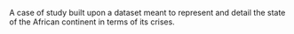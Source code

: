 A case of study built upon a dataset meant to represent and detail the state of the African continent in terms of its crises.
